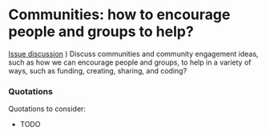 # Communities: how to encourage people and groups to help?

[Issue discussion](https://github.com/joelparkerhenderson/social_network_plan/issues/8)
)
Discuss communities and community engagement ideas, such as how we can encourage people and groups, to help in a variety of ways, such as funding, creating, sharing, and coding?


### Quotations

Quotations to consider:

* TODO

